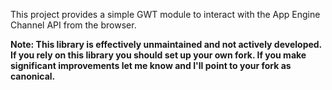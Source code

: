 This project provides a simple GWT module to interact with the App Engine Channel API from the browser.

**Note: This library is effectively unmaintained and not actively developed. If you rely on this library you should set up your own fork. If you make significant improvements let me know and I'll point to your fork as canonical.**